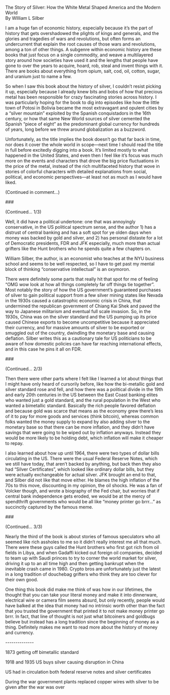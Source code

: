 The Story of Silver: How the White Metal Shaped America and the Modern World  
By WIlliam L Silber

I am a huge fan of economic history, especially because it’s the part of history that gets overshadowed the plights of kings and generals, and the glories and tragedies of wars and revolutions, but often forms an undercurrent that explain the root causes of those wars and revolutions, among a ton of other things. A subgenre within economic history are these books that just focus on a single commodity, and weave a multilayered story around how societies have used it and the lengths that people have gone to over the years to acquire, hoard, rob, steal and invent things with it. There are books about everything from opium, salt, cod, oil, cotton, sugar, and uranium just to name a few.

So when I saw this book about the history of silver, I couldn’t resist picking it up, especially because I already knew bits and bobs of how that precious metal has been responsible for crazy fascinating stories across history. I was particularly hoping for the book to dig into episodes like how the little town of Potosi in Bolivia became the most extravagant and opulent cities by a “silver mountain” exploited by the Spanish conquistadors in the 16th century, or how that same New World sources of silver cemented the Spanish “piece of eight” as the predominant global currency for hundreds of years, long before we threw around globalization as a buzzword.

Unfortunately, as the title implies the book doesn’t go that far back in time, nor does it cover the whole world in scope—next time I should read the title in full before excitedly digging into a book. It’s limited mostly to what happened in the United States, and even then I feel like it’s focus was much more on the events and characters that drove the big price fluctuations in the price of the metal, instead of the rich multifaceted history that wove in stories of colorful characters with detailed explanations from social, political, and economic perspectives—at least not as much as I would have liked. 

(Continued in comment…)

\#\#\#

(Continued… 1/3)

Well, it did have a political undertone: one that was annoyingly conservative, in the US political spectrum sense, and the author 1\) has a distrust of central banking and has a soft spot for ye olden days when money was backed by gold and silver, and 2\) has personal distaste for a lot of Democratic presidents, FDR and JFK especially, much more than actual grifters like the Hunt brothers who he spends quite a few chapters on.

William Silber, the author, is an economist who teaches at the NYU business school and seems to be well respected, so I have to get past my mental block of thinking “conservative intellectual” is an oxymoron.

There were definitely some parts that really hit that spot for me of feeling “OMG wow look at how all things completely far off things tie together”. Most notably the story of how the US government’s guaranteed purchases of silver to gain political support from a few silver mining states like Nevada in the 1930s caused a catastrophic economic crisis in China, that undermined the republican government of Chiang Kai Shek and paved the way to Japanese militarism and eventual full scale invasion. So, in the 1930s, China was on the silver standard and the US pumping up its price caused Chinese exports to become uncompetitive because it appreciated their currency, and for massive amounts of silver to be exported or smuggled out of the country, dwindling the monetary base and causing deflation. Silber writes this as a cautionary tale for US politicians to be aware of how domestic policies can have far reaching international effects, and in this case he pins it all on FDR.

\#\#\#

(Continued… 2/3)

Then there were other parts where I felt like I learned a lot about things that I might have only heard of cursorily before, like how the bi-metallic gold and silver standard rose and fell, and how there was a political divide in the 19th and early 20th centuries in the US between the East Coast banking elites who wanted just a gold standard, and the rural population in the West who wanted a bimetallic standard. Basically the rich people favored deflation and because gold was scarce that means as the economy grew there’s less of it to pay for more goods and services (think bitcoin), whereas common folks wanted the money supply to expand by also adding silver to the monetary base so that there can be more inflation, and they didn’t have savings that were going to be wiped out by inflation anyways. Instead they would be more likely to be holding debt, which inflation will make it cheaper to repay.

I also learned about how up until 1964, there were two types of dollar bills circulating in the US. There were the usual Federal Reserve Notes, which we still have today, that aren’t backed by anything, but back then they also had “Silver Certificates”, which looked like ordinary dollar bills, but they were actually exchangeable for actual silver. JFK brought an end to that, and Silber did not like that move either. He blames the high inflation of the 70s to this move, discounting in my opinion, the oil shocks. He was a fan of Volcker though, and wrote a biography of the Fed chair, but worries that if central bank independence gets eroded, we would be at the mercy of spendthrift governments who would be all like “money printer go brrr…” as succinctly captured by the famous meme.

\#\#\#

(Continued… 3/3)

Nearly the third of the book is about stories of famous speculators who all seemed like rich assholes to me so it didn’t really interest me all that much. There were these guys called the Hunt brothers who first got rich from oil fields in Libya, and when Gadaffi kicked out foreign oil companies, decided to team up with Saudi princes to try to corner the world market for silver, driving it up to an all time high and then getting bankrupt when the inevitable crash came in 1980\. Crypto bros are unfortunately just the latest in a long tradition of douchebag grifters who think they are too clever for their own good.

One thing this book did make me think of was how in our lifetimes, the thought that you can take your literal money and make it into dinnerware, electrical wire or camera film seems absurd, but only recently, people would have balked at the idea that money had no intrinsic worth other than the fact that you trusted the government that printed it to not make money printer go brrr. In fact, that line of thought is not just what bitcoiners and goldbugs believe but instead has a long tradition since the beginning of money as a thing. Definitely makes me want to read more about the history of money and currency.

\--------------

1873 getting off bimetallic standard

1918 and 1935 US buys silver causing disruption in China

US had in circulation both federal reserve notes and silver certificates 

During the war government plants replaced copper wires with silver to be given after the war was over